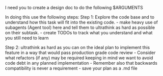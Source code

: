 I need you to create a design doc to do the following
<task>
$ARGUMENTS
</task>

In doing this use the following steps:
Step 1: Explore the code base and to understand how this task will fit into the existing code.
    - make heavy use of subagents (Agent tool) here and tell them to ultrathink as hard as possible on their subtask.
    - create TODOs to track what you understand and what you still need to learn

Step 2: ultrathink as hard as you can on the ideal plan to implement this feature in a way that would pass production grade code review
    - Consider what refactors (if any) may be required keeping in mind we want to avoid code debt in any planned implementation
    - Remember also that backwards compatibility is never a requirement
    - save your plan as a .md file

